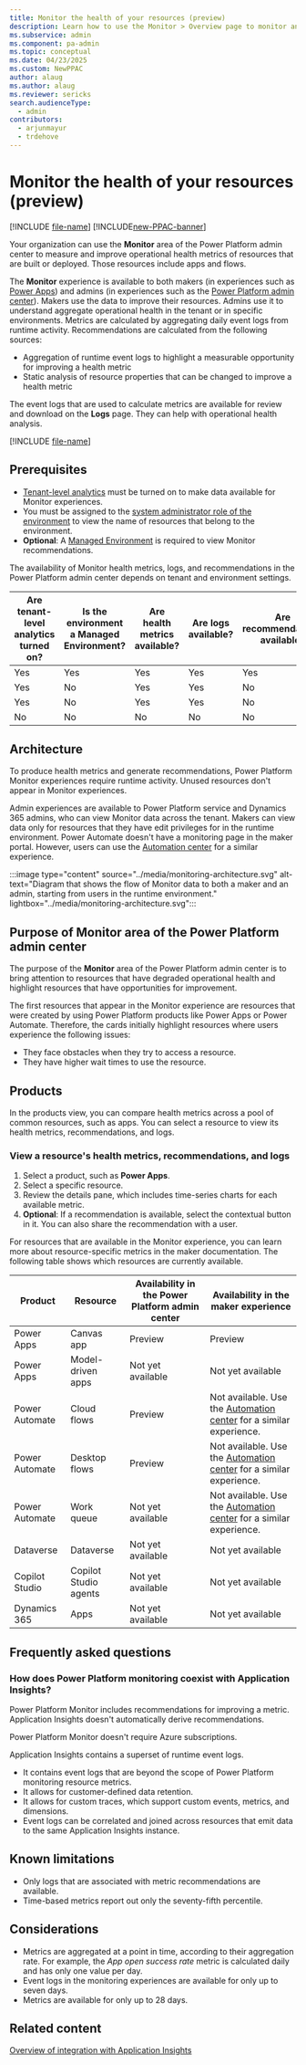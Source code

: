 ```yaml
---
title: Monitor the health of your resources (preview)
description: Learn how to use the Monitor > Overview page to monitor and improve operational health.
ms.subservice: admin
ms.component: pa-admin
ms.topic: conceptual
ms.date: 04/23/2025
ms.custom: NewPPAC
author: alaug
ms.author: alaug
ms.reviewer: sericks
search.audienceType: 
  - admin
contributors:
  - arjunmayur
  - trdehove
---
```


# Monitor the health of your resources (preview)

[!INCLUDE [file-name](~/../shared-content/shared/preview-includes/preview-banner.md)]
[!INCLUDE[new-PPAC-banner](~/includes/new-PPAC-banner.md)]

Your organization can use the **Monitor** area of the Power Platform admin center to measure and improve operational health metrics of resources that are built or deployed. Those resources include apps and flows. 

The **Monitor** experience is available to both makers (in experiences such as [Power Apps](https://make.powerapps.com/)) and admins (in experiences such as the [Power Platform admin center](https://admin.powerplatform.microsoft.com/)). Makers use the data to improve their resources. Admins use it to understand aggregate operational health in the tenant or in specific environments. Metrics are calculated by aggregating daily event logs from runtime activity. Recommendations are calculated from the following sources:

- Aggregation of runtime event logs to highlight a measurable opportunity for improving a health metric
- Static analysis of resource properties that can be changed to improve a health metric

The event logs that are used to calculate metrics are available for review and download on the **Logs** page. They can help with operational health analysis.

[!INCLUDE [file-name](~/../shared-content/shared/preview-includes/preview-note-pp.md)]

## Prerequisites

- [Tenant-level analytics](../tenant-level-analytics.md) must be turned on to make data available for Monitor experiences.
- You must be assigned to the [system administrator role of the environment](../manage-high-privileged-admin-roles.md#self-elevate-to-the-system-administrator-role) to view the name of resources that belong to the environment.
- **Optional**: A [Managed Environment](../managed-environment-overview.md) is required to view Monitor recommendations.

The availability of Monitor health metrics, logs, and recommendations in the Power Platform admin center depends on tenant and environment settings.

| Are tenant-level analytics turned on? | Is the environment a Managed Environment? | Are health metrics available? | Are logs available? | Are recommendations available? |
|---|---|---|---|---|
| Yes | Yes| Yes | Yes | Yes |
| Yes | No | Yes | Yes | No |
| Yes | No| Yes| Yes | No |
| No | No | No | No | No |

## Architecture

To produce health metrics and generate recommendations, Power Platform Monitor experiences require runtime activity. Unused resources don't appear in Monitor experiences.

Admin experiences are available to Power Platform service and Dynamics 365 admins, who can view Monitor data across the tenant. Makers can view data only for resources that they have edit privileges for in the runtime environment. Power Automate doesn't have a monitoring page in the maker portal. However, users can use the [Automation center](/power-automate/automation-center-overview) for a similar experience.

:::image type="content" source="../media/monitoring-architecture.svg" alt-text="Diagram that shows the flow of Monitor data to both a maker and an admin, starting from users in the runtime environment." lightbox="../media/monitoring-architecture.svg":::

## Purpose of Monitor area of the Power Platform admin center

The purpose of the **Monitor** area of the Power Platform admin center is to bring attention to resources that have degraded operational health and highlight resources that have opportunities for improvement.  

The first resources that appear in the Monitor experience are resources that were created by using Power Platform products like Power Apps or Power Automate. Therefore, the cards initially highlight resources where users experience the following issues:

- They face obstacles when they try to access a resource.
- They have higher wait times to use the resource.


## Products

In the products view, you can compare health metrics across a pool of common resources, such as apps. You can select a resource to view its health metrics, recommendations, and logs.

### View a resource's health metrics, recommendations, and logs

1. Select a product, such as **Power Apps**.
1. Select a specific resource.
1. Review the details pane, which includes time-series charts for each available metric.
1. **Optional**: If a recommendation is available, select the contextual button in it. You can also share the recommendation with a user.

For resources that are available in the Monitor experience, you can learn more about resource-specific metrics in the maker documentation. The following table shows which resources are currently available.

| Product | Resource | Availability in the Power Platform admin center | Availability in the maker experience |
|---|---|---|---|
| Power Apps | Canvas app | Preview | Preview |
| Power Apps | Model-driven apps | Not yet available | Not yet available |
| Power Automate | Cloud flows | Preview | Not available. Use the [Automation center](/power-automate/automation-center-overview) for a similar experience. |
| Power Automate | Desktop flows | Preview | Not available. Use the [Automation center](/power-automate/automation-center-overview) for a similar experience. |
| Power Automate | Work queue | Not yet available| Not available. Use the [Automation center](/power-automate/automation-center-overview) for a similar experience. |
| Dataverse | Dataverse | Not yet available | Not yet available |
| Copilot Studio | Copilot Studio agents | Not yet available | Not yet available |
| Dynamics 365 | Apps | Not yet available | Not yet available |

## Frequently asked questions

### How does Power Platform monitoring coexist with Application Insights?

Power Platform Monitor includes recommendations for improving a metric. Application Insights doesn't automatically derive recommendations.

Power Platform Monitor doesn't require Azure subscriptions.

Application Insights contains a superset of runtime event logs.

- It contains event logs that are beyond the scope of Power Platform monitoring resource metrics.
- It allows for customer-defined data retention.
- It allows for custom traces, which support custom events, metrics, and dimensions.
- Event logs can be correlated and joined across resources that emit data to the same Application Insights instance.


## Known limitations

- Only logs that are associated with metric recommendations are available.
- Time-based metrics report out only the seventy-fifth percentile.

## Considerations

- Metrics are aggregated at a point in time, according to their aggregation rate. For example, the *App open success rate* metric is calculated daily and has only one value per day.
- Event logs in the monitoring experiences are available for only up to seven days.
- Metrics are available for only up to 28 days.

## Related content

[Overview of integration with Application Insights](../overview-integration-application-insights.md)
